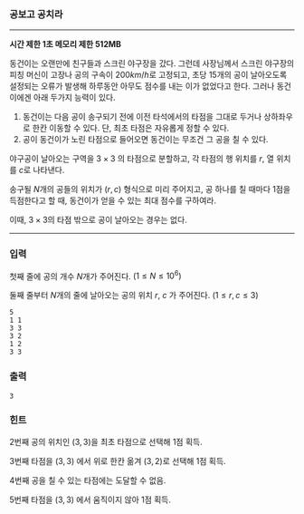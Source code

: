 ### 공보고 공치라
---
**시간 제한 1초 메모리 제한 512MB**  

동건이는 오랜만에 친구들과 스크린 야구장을 갔다. 그런데 사장님께서 스크린 야구장의 피칭 머신이 고장나 공의 구속이 $200km/h$로 고정되고, 초당 15개의 공이 날아오도록 설정되는 오류가 발생해 하루동안 아무도 점수를 내는 이가 없었다고 한다. 그러나 동건이에겐 아래 두가지 능력이 있다.

1. 동건이는 다음 공이 송구되기 전에 이전 타석에서의 타점을 그대로 두거나 상하좌우로 한칸 이동할 수 있다. 단, 최초 타점은 자유롭게 정할 수 있다.
2. 공이 동건이가 노린 타점으로 들어오면 동건이는 무조건 그 공을 칠 수 있다.

야구공이 날아오는 구역을 $3 \times 3$ 의 타점으로 분할하고, 각 타점의 행 위치를 $r$, 열 위치를 $c$로 나타낸다.

송구될 $N$개의 공들의 위치가 $(r,c)$ 형식으로 미리 주어지고, 공 하나를 칠 때마다 $1$점을 득점한다고 할 때, 동건이가 얻을 수 있는 최대 점수를 구하여라.

이때, $3 \times 3$의 타점 밖으로 공이 날아오는 경우는 없다.

---

### 입력
첫째 줄에 공의 개수 $N$개가 주어진다. $(1 \leq N \leq 10^6)$

둘째 줄부터 $N$개의 줄에 날아오는 공의 위치 $r$, $c$ 가 주어진다. $(1 \leq r, c  \leq 3)$

```
5
1 1
3 3
3 2
1 2
3 3
```
### 출력
```
3
```

### 힌트
$2$번째 공의 위치인 $(3,3)$을 최초 타점으로 선택해 $1$점 획득.

$3$번째 타점을 $(3,3)$ 에서 위로 한칸 옮겨 $(3,2)$로 선택해 $1$점 획득.

$4$번째 공을 칠 수 있는 타점에는 도달할 수 없음.

$5$번째 타점을 $(3,3)$ 에서 움직이지 않아 $1$점 획득.

